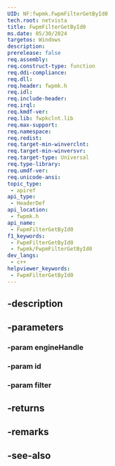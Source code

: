 ```yaml
---
UID: NF:fwpmk.FwpmFilterGetById0
tech.root: netvista
title: FwpmFilterGetById0
ms.date: 05/30/2024
targetos: Windows
description: 
prerelease: false
req.assembly: 
req.construct-type: function
req.ddi-compliance: 
req.dll: 
req.header: fwpmk.h
req.idl: 
req.include-header: 
req.irql: 
req.kmdf-ver: 
req.lib: fwpkclnt.lib
req.max-support: 
req.namespace: 
req.redist: 
req.target-min-winverclnt: 
req.target-min-winversvr: 
req.target-type: Universal
req.type-library: 
req.umdf-ver: 
req.unicode-ansi: 
topic_type:
 - apiref
api_type:
 - HeaderDef
api_location:
 - fwpmk.h
api_name:
 - FwpmFilterGetById0
f1_keywords:
 - FwpmFilterGetById0
 - fwpmk/FwpmFilterGetById0
dev_langs:
 - c++
helpviewer_keywords:
 - FwpmFilterGetById0
---
```


## -description

## -parameters

### -param engineHandle

### -param id

### -param filter

## -returns

## -remarks

## -see-also

